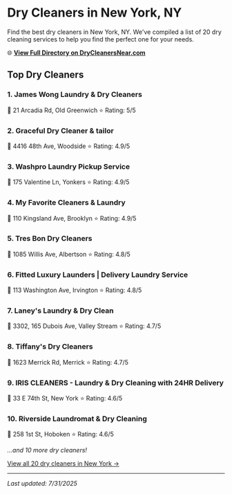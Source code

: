 # Dry Cleaners in New York, NY

Find the best dry cleaners in New York, NY. We've compiled a list of 20 dry cleaning services to help you find the perfect one for your needs.

🌐 **[View Full Directory on DryCleanersNear.com](https://drycleanersnear.com/city/USA/NY/New-York)**

## Top Dry Cleaners

### 1. James Wong Laundry & Dry Cleaners
📍 21 Arcadia Rd, Old Greenwich
⭐ Rating: 5/5

### 2. Graceful Dry Cleaner & tailor
📍 4416 48th Ave, Woodside
⭐ Rating: 4.9/5

### 3. Washpro Laundry Pickup Service
📍 175 Valentine Ln, Yonkers
⭐ Rating: 4.9/5

### 4. My Favorite Cleaners & Laundry
📍 110 Kingsland Ave, Brooklyn
⭐ Rating: 4.9/5

### 5. Tres Bon Dry Cleaners
📍 1085 Willis Ave, Albertson
⭐ Rating: 4.8/5

### 6. Fitted Luxury Launders | Delivery Laundry Service
📍 113 Washington Ave, Irvington
⭐ Rating: 4.8/5

### 7. Laney's Laundry & Dry Clean
📍 3302, 165 Dubois Ave, Valley Stream
⭐ Rating: 4.7/5

### 8. Tiffany's Dry Cleaners
📍 1623 Merrick Rd, Merrick
⭐ Rating: 4.7/5

### 9. IRIS CLEANERS - Laundry & Dry Cleaning with 24HR Delivery
📍 33 E 74th St, New York
⭐ Rating: 4.6/5

### 10. Riverside Laundromat & Dry Cleaning
📍 258 1st St, Hoboken
⭐ Rating: 4.6/5


*...and 10 more dry cleaners!*

[View all 20 dry cleaners in New York →](https://drycleanersnear.com/city/USA/NY/New-York)

---

*Last updated: 7/31/2025*
